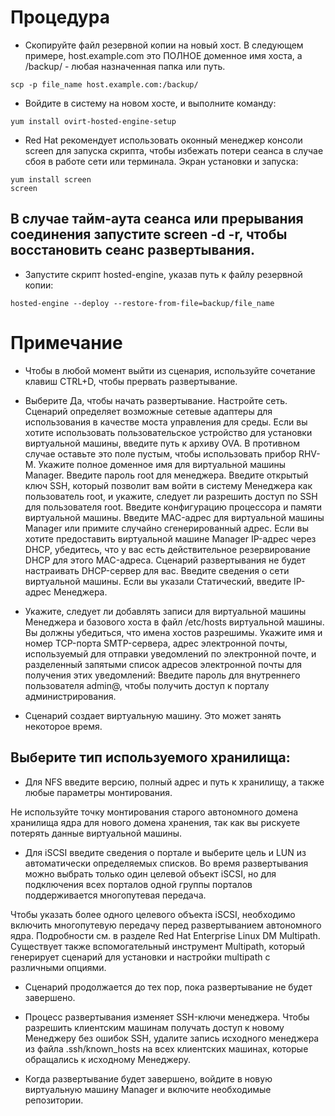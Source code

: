 Процедура
==============

* Скопируйте файл резервной копии на новый хост. В следующем примере, host.example.com это ПОЛНОЕ доменное имя хоста, а /backup/ - любая назначенная папка или путь.

```console
scp -p file_name host.example.com:/backup/
```
* Войдите в систему на новом хосте, и выполните команду:

```console
yum install ovirt-hosted-engine-setup
```
* Red Hat рекомендует использовать оконный менеджер консоли screen для запуска скрипта, чтобы избежать потери сеанса в случае сбоя в работе сети или терминала. Экран установки и запуска:

```console
yum install screen
screen
```
В случае тайм-аута сеанса или прерывания соединения запустите screen -d -r, чтобы восстановить сеанс развертывания.
--------------
* Запустите скрипт hosted-engine, указав путь к файлу резервной копии:

```console
hosted-engine --deploy --restore-from-file=backup/file_name
```

Примечание
==============
* Чтобы в любой момент выйти из сценария, используйте сочетание клавиш CTRL+D, чтобы прервать развертывание.

* Выберите Да, чтобы начать развертывание.
Настройте сеть. Сценарий определяет возможные сетевые адаптеры для использования в качестве моста управления для среды.
Если вы хотите использовать пользовательское устройство для установки виртуальной машины, введите путь к архиву OVA. В противном случае оставьте это поле пустым, чтобы использовать прибор RHV-M.
Укажите полное доменное имя для виртуальной машины Manager.
Введите пароль root для менеджера.
Введите открытый ключ SSH, который позволит вам войти в систему Менеджера как пользователь root, и укажите, следует ли разрешить доступ по SSH для пользователя root.
Введите конфигурацию процессора и памяти виртуальной машины.
Введите MAC-адрес для виртуальной машины Manager или примите случайно сгенерированный адрес. Если вы хотите предоставить виртуальной машине Manager IP-адрес через DHCP, убедитесь, что у вас есть действительное резервирование DHCP для этого MAC-адреса. Сценарий развертывания не будет настраивать DHCP-сервер для вас.
Введите сведения о сети виртуальной машины. Если вы указали Статический, введите IP-адрес Менеджера.

* Укажите, следует ли добавлять записи для виртуальной машины Менеджера и базового хоста в файл /etc/hosts виртуальной машины. Вы должны убедиться, что имена хостов разрешимы.
Укажите имя и номер TCP-порта SMTP-сервера, адрес электронной почты, используемый для отправки уведомлений по электронной почте, и разделенный запятыми список адресов электронной почты для получения этих уведомлений:
Введите пароль для внутреннего пользователя admin@, чтобы получить доступ к порталу администрирования.

* Сценарий создает виртуальную машину. Это может занять некоторое время.

Выберите тип используемого хранилища:
-------------
* Для NFS введите версию, полный адрес и путь к хранилищу, а также любые параметры монтирования.

Не используйте точку монтирования старого автономного домена хранилища ядра для нового домена хранения, так как вы рискуете потерять данные виртуальной машины.

* Для iSCSI введите сведения о портале и выберите цель и LUN из автоматически определяемых списков. Во время развертывания можно выбрать только один целевой объект iSCSI, но для подключения всех порталов одной группы порталов поддерживается многопутевая передача.

Чтобы указать более одного целевого объекта iSCSI, необходимо включить многопутевую передачу перед развертыванием автономного ядра. Подробности см. в разделе Red Hat Enterprise Linux DM Multipath. Существует также вспомогательный инструмент Multipath, который генерирует сценарий для установки и настройки multipath с различными опциями.

* Сценарий продолжается до тех пор, пока развертывание не будет завершено.

* Процесс развертывания изменяет SSH-ключи менеджера. Чтобы разрешить клиентским машинам получать доступ к новому Менеджеру без ошибок SSH, удалите запись исходного менеджера из файла .ssh/known_hosts на всех клиентских машинах, которые обращались к исходному Менеджеру.
* Когда развертывание будет завершено, войдите в новую виртуальную машину Manager и включите необходимые репозитории.
